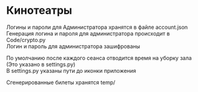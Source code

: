 # Кинотеатры

Логины и пароли для Администратора хранятся в файле account.json  
Генерация логина и пароля для администратора происходит в Code/crypto.py  
Логин и пароль для администратора зашифрованы

По умолчанию после каждого сеанса отводится время на уборку зала  
(Это указано в settings.py)  
В settings.py указаны пути до иконки приложения 

Сгенерированные билеты хранятся temp/
